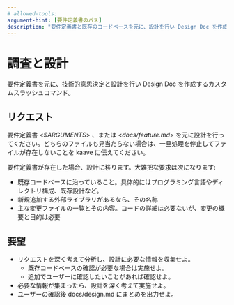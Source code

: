 ```yaml
---
# allowed-tools: 
argument-hint: [要件定義書のパス]
description: "要件定義書と既存のコードベースを元に、設計を行い Design Doc を作成します。"
---
```


# 調査と設計

要件定義書を元に、技術的意思決定と設計を行い Design Doc を作成するカスタムスラッシュコマンド。

## リクエスト

要件定義書 <_$ARGUMENTS_> 、または <_docs/feature.md_> を元に設計を行ってください。どちらのファイルも見当たらない場合は、一旦処理を停止してファイルが存在しないことを kaave に伝えてください。

要件定義書が存在した場合、設計に移ります。大雑把な要求は次になります:

- 既存コードベースに沿っていること。具体的にはプログラミング言語やディレクトリ構成、既存設計など。
- 新規追加する外部ライブラリがあるなら、その名称
- 主な変更ファイルの一覧とその内容。コードの詳細は必要ないが、変更の概要と目的は必要

## 要望

- リクエストを深く考えて分析し、設計に必要な情報を収集せよ。
  - 既存コードベースの確認が必要な場合は実施せよ。
  - 追加でユーザーに確認したいことがあれば確認せよ。
- 必要な情報が集まったら、設計を深く考えて実施せよ。
- ユーザーの確認後 docs/design.md にまとめを出力せよ。
